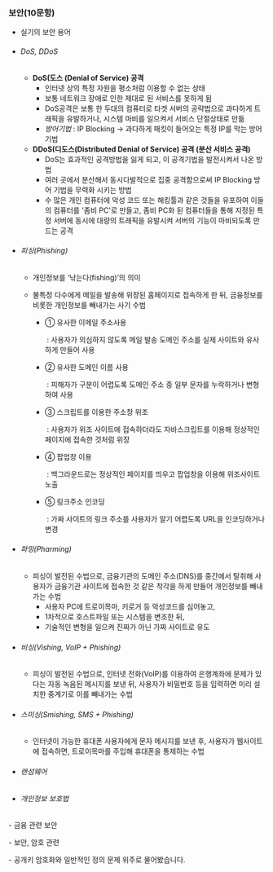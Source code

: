 ### 보안(10문항)

- 실기의 보안 용어



- ###### DoS, DDoS

  - **DoS(도스 (Denial of Service) 공격**
    - 인터넷 상의 특정 자원을 평소처럼 이용할 수 없는 상태
    - 보통 네트워크 장애로 인한 제대로 된 서비스를 못하게 됨
    - DoS공격은 보통 한 두대의 컴퓨터로 타겟 서버의 공략법으로 과다하게 트래픽을 유발하거나, 시스템 마비를 일으켜서 서비스 단절상태로 만듦
    - *방어기법* : IP Blocking -> 과다하게 패킷이 들어오는 특정 IP를 막는 방어기법
  - **DDoS(디도스(Distributed Denial of Service) 공격 (분산 서비스 공격)**
    * DoS는 효과적인 공격방법을 잃게 되고, 이 공격기법을 발전시켜서 나온 방법
    * 여러 곳에서 분산해서 동시다발적으로 집중 공격함으로써 IP Blocking 방어 기법을 무력화 시키는 방법
    * 수 많은 개인 컴퓨터에 악성 코드 또는 해킹툴과 같은 것들을 유포하여 이들의 컴퓨터를 '좀비 PC'로 만들고, 좀비 PC화 된 컴퓨터들을 통해 지정된 특정 서버에 동시에 대량의 트래픽을 유발시켜 서버의 기능이 마비되도록 만드는 공격



- ###### 피싱(Phishing)

  - 개인정보를 ‘낚는다(fishing)’의 의미

  - 불특정 다수에게 메일을 발송해 위장된 홈페이지로 접속하게 한 뒤, 금융정보를 비롯한 개인정보를 빼내가는 사기 수법
    - ① 유사한 이메일 주소사용 

      ​	: 사용자가 의심하지 않도록 메일 발송 도메인 주소를 실제 사이트와 유사하게 만들어 사용

    - ② 유사한 도메인 이름 사용

      ​	: 피해자가 구분이 어렵도록 도메인 주소 중 일부 문자를 누락하거나 변형하여 사용

    - ③ 스크립트를 이용한 주소창 위조

      ​	: 사용자가 위조 사이트에 접속하더라도 자바스크립트를 이용해 정상적인 페이지에 접속한 것처럼 위장

    - ④ 팝업창 이용

      ​	: 백그라운드로는 정상적인 페이지를 띄우고 팝업창을 이용해 위조사이트 노출

    - ⑤ 링크주소 인코딩

      ​	: 가짜 사이트의 링크 주소를 사용자가 알기 어렵도록 URL을 인코딩하거나 변경 

- ###### 파밍(Pharming)

  - 피싱이 발전된 수법으로, 금융기관의 도메인 주소(DNS)를 중간에서 탈취해 사용자가 금융기관 사이트에 접속한 것 같은 착각을 하게 만들어 개인정보를 빼내가는 수법
    - 사용자 PC에 트로이목마, 키로거 등 악성코드를 심어놓고,
    - 1차적으로 호스트파일 또는 시스템을 변조한 뒤,
    - 기술적인 변형을 일으켜 진짜가 아닌 가짜 사이트로 유도 

- ###### 비싱(Vishing, VoIP + Phishing)

  - 피싱이 발전된 수법으로, 인터넷 전화(VoIP)를 이용하여 은행계좌에 문제가 있다는 자동 녹음된 메시지를 보낸 뒤, 사용자가 비밀번호 등을 입력하면 미리 설치한 중계기로 이를 빼내가는 수법

- ###### 스미싱(Smishing, SMS + Phishing)
  - 인터넷이 가능한 휴대폰 사용자에게 문자 메시지를 보낸 후, 사용자가 웹사이트에 접속하면, 트로이목마를 주입해 휴대폰을 통제하는 수법
  
- ###### 랜섬웨어

- ###### 개인정보 보호법

\- 금융 관련 보안

\- 보안, 암호 관련

\- 공개키 암호화와 일반적인 정의 문제 위주로 물어봤습니다.
